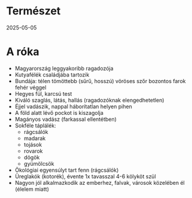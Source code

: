 # Természet
2025-05-05

# A róka
* Magyarország leggyakoribb ragadozója
* Kutyafélék családjába tartozik
* Bundája:
  télen tömöttebb (sűrű, hosszú)
  vöröses szőr
  bozontos farok fehér véggel
* Hegyes fül, karcsú test
* Kiváló szaglás, látás, hallás (ragadozóknak elengedhetetlen)
* Éjjel vadászik, nappal háborítatlan helyen pihen
* A föld alatt lévő pockot is kiszagolja
* Magányos vadász (farkassal ellentétben)
* Sokféle táplálék:
  * rágcsálók
  * madarak
  * tojások
  * rovarok
  * dögök
  * gyümölcsök
* Ökológiai egyensúlyt tart fenn (rágcsálók)
* Üreglakók (kotorék), évente 1x tavasszal 4-6 kölyköt szül
* Nagyon jól alkalmazkodik az emberhez, falvak, városok közelében él (élelem miatt)
